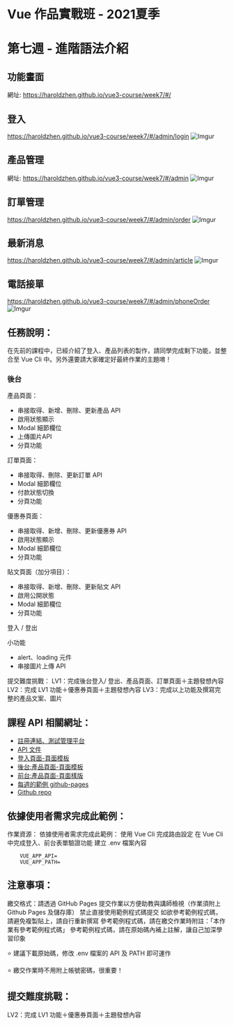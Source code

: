# Vue 作品實戰班 - 2021夏季

# 第七週 - 進階語法介紹

## 功能畫面
網址: https://haroldzhen.github.io/vue3-course/week7/#/

## 登入
https://haroldzhen.github.io/vue3-course/week7/#/admin/login
![Imgur](https://i.imgur.com/H6DVxGz.jpg)

## 產品管理
網址: https://haroldzhen.github.io/vue3-course/week7/#/admin
![Imgur](https://i.imgur.com/IFH1gz8.jpg)

## 訂單管理
https://haroldzhen.github.io/vue3-course/week7/#/admin/order
![Imgur](https://i.imgur.com/pEpnLx9.jpg)

## 最新消息
https://haroldzhen.github.io/vue3-course/week7/#/admin/article
![Imgur](https://i.imgur.com/E82NYts.jpg)

## 電話接單
https://haroldzhen.github.io/vue3-course/week7/#/admin/phoneOrder
![Imgur](https://i.imgur.com/NRolnIP.jpg)

## 任務說明：
在先前的課程中，已經介紹了登入、產品列表的製作，請同學完成剩下功能，並整合至 Vue Cli 中。另外還要請大家確定好最終作業的主題唷！

### 後台

產品頁面：
- 串接取得、新增、刪除、更新產品 API
- 啟用狀態顯示
- Modal 細節欄位
- 上傳圖片API 
- 分頁功能

訂單頁面：
- 串接取得、刪除、更新訂單 API
- Modal 細節欄位
- 付款狀態切換
- 分頁功能

優惠券頁面：
- 串接取得、新增、刪除、更新優惠券 API
- 啟用狀態顯示
- Modal 細節欄位
- 分頁功能

貼文頁面（加分項目）：
- 串接取得、新增、刪除、更新貼文 API
- 啟用公開狀態
- Modal 細節欄位
- 分頁功能

登入 / 登出

小功能
- alert、loading 元件
- 串接圖片上傳 API

提交難度挑戰：
LV1：完成後台登入/ 登出、產品頁面、訂單頁面＋主題發想內容
LV2：完成 LV1 功能＋優惠券頁面＋主題發想內容
LV3：完成以上功能及撰寫完整的產品文案、圖片


## 課程 API 相關網址：
- [註冊連結、測試管理平台](https://vue3-course-api.hexschool.io/)
- [API 文件](https://github.com/hexschool/vue3-course-api-wiki/wiki/%E5%AE%A2%E6%88%B6%E8%B3%BC%E7%89%A9-%5B%E5%85%8D%E9%A9%97%E8%AD%89%5D)
- [登入頁面-頁面模板](https://codepen.io/hexschool/pen/poeJxXJ?editors=1010)
- [後台:產品頁面-頁面模板](https://codepen.io/hexschool/pen/vYxOVjd?editors=1000)
- [前台:產品頁面-頁面樣版](https://hexschool.github.io/live-vue3-training-chapter-works/week5/index3.html)
- [每週的範例 github-pages](https://hexschool.github.io/live-vue3-training-chapter-works/)
- [Github repo](https://github.com/hexschool/live-vue3-training-chapter-works)

## 依據使用者需求完成此範例：

作業資源：
依據使用者需求完成此範例：
使用 Vue Cli 完成路由設定
在 Vue Cli 中完成登入、前台表單驗證功能
建立 .env 檔案內容
```
    VUE_APP_API=
    VUE_APP_PATH=
```

## 注意事項：
繳交格式：請透過 GitHub Pages 提交作業以方便助教與講師檢視（作業須附上 Github Pages 及儲存庫）
禁止直接使用範例程式碼提交
如欲參考範例程式碼，請避免複製貼上，請自行重新撰寫
參考範例程式碼，請在繳交作業時附註：「本作業有參考範例程式碼」
參考範例程式碼，請在原始碼內補上註解，讓自己加深學習印象

⭐️ 建議下載原始碼，修改 .env 檔案的 API 及 PATH 即可運作

⭐️ 繳交作業時不用附上帳號密碼，很重要！

## 提交難度挑戰：
LV2：完成 LV1 功能＋優惠券頁面＋主題發想內容





